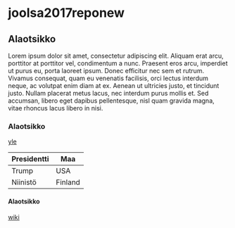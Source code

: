 # joolsa2017reponew

## Alaotsikko


Lorem ipsum dolor sit amet, consectetur adipiscing elit. Aliquam erat arcu, porttitor at porttitor vel, condimentum a nunc. Praesent eros arcu, imperdiet ut purus eu, porta laoreet ipsum. Donec efficitur nec sem et rutrum. Vivamus consequat, quam eu venenatis facilisis, orci lectus interdum neque, ac volutpat enim diam at ex. Aenean ut ultricies justo, et tincidunt justo. Nullam placerat metus lacus, nec interdum purus mollis et. Sed accumsan, libero eget dapibus pellentesque, nisl quam gravida magna, vitae rhoncus lacus libero in nisi.

### Alaotsikko

[yle](http://www.yle.fi)

Presidentti | Maa
---|---
Trump | USA
Niinistö | Finland

#### Alaotsikko

[wiki](https://github.com/joolsa2017/joolsa2017reponew/wiki)

